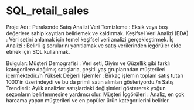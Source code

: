 # SQL_retail_sales
Proje Adı : Perakende Satış Analizi
Veri Temizleme : Eksik veya boş değerlere sahip kayıtları belirlemek ve kaldırmak.
Keşifsel Veri Analizi (EDA) : Veri setini anlamak için temel keşifsel veri analizi gerçekleştirmek.
İş Analizi : Belirli iş sorularını yanıtlamak ve satış verilerinden içgörüler elde etmek için SQL kullanmak.

Bulgular:
Müşteri Demografisi : Veri seti, Giyim ve Güzellik gibi farklı kategorilere dağılmış satışlarla, çeşitli yaş gruplarından müşterileri içermektedir./n
Yüksek Değerli İşlemler : Birkaç işlemin toplam satış tutarı 1000'in üzerindeydi ve bu da primli satın alımları gösteriyordu./n
Satış Trendleri : Aylık analizler satışlardaki değişimleri göstererek yoğun sezonların belirlenmesine yardımcı olur.
Müşteri İçgörüleri : Analiz, en çok harcama yapan müşterileri ve en popüler ürün kategorilerini belirler.







